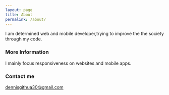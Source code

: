 ```yaml
---
layout: page
title: About
permalink: /about/
---
```


I am determined web and mobile developer,trying to improve the the society through my code.

### More Information
I mainly focus responsiveness on websites and mobile apps.

### Contact me

[dennisgithua30@gmail.com](mailto:email@domain.com)

